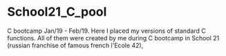 # School21_C_pool
C bootcamp Jan/19 - Feb/19.
Here I placed my versions of standard C functions.
All of them were created by me during C bootcamp in School 21 (russian franchise of famous french l'Ecole 42), 

